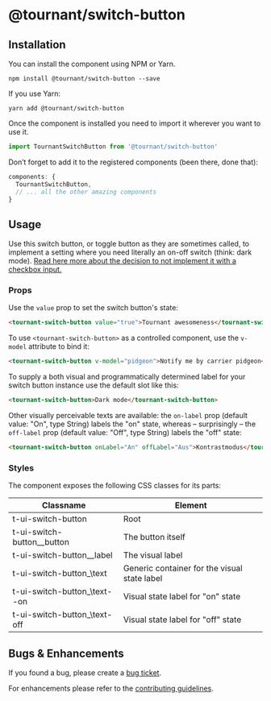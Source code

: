 # @tournant/switch-button

## Installation

You can install the component using NPM or Yarn.

```
npm install @tournant/switch-button --save
```

If you use Yarn:

```
yarn add @tournant/switch-button
```

Once the component is installed you need to import it wherever you want to use it.

```js
import TournantSwitchButton from '@tournant/switch-button'
```

Don’t forget to add it to the registered components (been there, done that):

```js
components: {
  TournantSwitchButton,
  // ... all the other amazing components
}
```

## Usage

Use this switch button, or toggle button as they are sometimes called, to implement a setting where you need literally an on-off switch (think: dark mode). [Read here more about the decision to not implement it with a checkbox input.](https://inclusive-components.design/toggle-button/#thisdoesntquitefeelright)

### Props

Use the `value` prop to set the switch button's state:

```html
<tournant-switch-button value="true">Tournant awesomeness</tournant-switch-button>
```

To use `<tournant-switch-button>` as a controlled component, use the `v-model` attribute to bind it:

 ```html
 <tournant-switch-button v-model="pidgeon">Notify me by carrier pidgeon</tournant-switch-button>
 ```

To supply a both visual and programmatically determined label for your switch button instance use the default slot like this:

```html
<tournant-switch-button>Dark mode</tournant-switch-button>
```

Other visually perceivable texts are available: the `on-label` prop (default value: "On", type String) labels the "on" state, whereas – surprisingly – the `off-label` prop (default value: "Off", type String) labels the "off" state:

```html
<tournant-switch-button onLabel="An" offLabel="Aus">Kontrastmodus</tournant-switch-button>
```

### Styles

The component exposes the following CSS classes for its parts:

| Classname                       | Element                                      |
| ------------------------------- | -------------------------------------------- |
| t-ui-switch-button              | Root                                         |
| t-ui-switch-button\_\_button    | The button itself                            |
| t-ui-switch-button\_\_label     | The visual label                             |
| t-ui-switch-button\_\text       | Generic container for the visual state label |
| t-ui-switch-button\_\text--on   | Visual state label for "on" state            |
| t-ui-switch-button\_\text-off   | Visual state label for "off" state           |

## Bugs & Enhancements

If you found a bug, please create a [bug ticket](https://github.com/tournantdev/ui/issues/new?assignees=&labels=component:switch-button&template=bug_report.md&title=).

For enhancements please refer to the [contributing guidelines](https://github.com/tournantdev/ui/blob/master/CONTRIBUTING.md).
